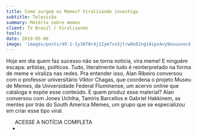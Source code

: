 ```yaml
---
title: Como surgem os Memes? Viralizando investiga
subtitle: Televisão
summary: Matéria sobre memes
client: TV Brasil / Viralizando
tools: 
date: 2019-05-06
image: 'images/posts/49-1-1y3078r4j12ym7vs5jtrw0n82ng14ipx4vy9exuuveck.png'
---
```


Hoje em dia quem faz sucesso não se torna notícia, vira meme! E ninguém escapa: artistas, políticos. Tudo, literalmente tudo é reinterpretado na forma de meme e viraliza nas redes. Pra entender isso, Alan Ribeiro conversou com o professor universitário Viktor Chagas, que coordena o projeto Museu de Memes, da Universidade Federal Fluminense, um acervo online que cataloga e expõe esse conteúdo. E quem produz esse material? Alan conversou com Jones Uchiha, Tamiris Barcellos e Gabriel Hakkinem, as mentes por trás do South America Memes, um grupo que se especializou em criar esse tipo viral.

<div class="post__share"><ul class="share__list list-reset">ACESSE A NOTÍCIA COMPLETA<li class="share__item" style="margin-left: 10px"><a class="share__link share__facebook" style="background: #fa5657" href="https://www.youtube.com/watch?v=IXzLBsvpyow&list=PLuP7SQK7lt1YT6cVAv6vAvY2E3v1I9T1c&index=1 
onclick=window.open(this.href, 'pop-up', 'left=20,top=20,width=500,height=500,toolbar=1,resizable=0'); return false;" title="Link" rel="nofollow"><i class="fa-solid fa-link"></i></a></li></ul></div>
<!-- <div class="gallery-box"><div class="gallery"><img src="/clipping/images/example-1.jpg" loading="lazy" alt="Project"><img src="/clipping/images/example-2.jpg" loading="lazy" alt="Project"></div><em>Gallery / <a href="https://www.freepik.com/" target="_blank">Freepic</a></em></div> -->